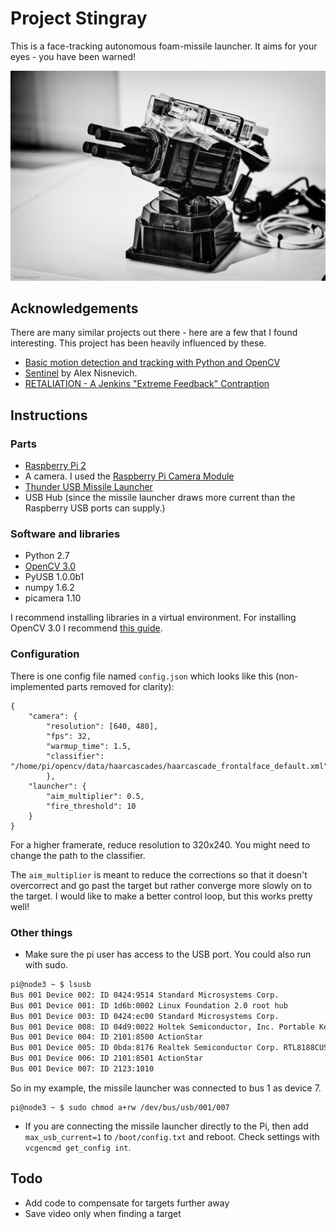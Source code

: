 # Project Stingray

This is a face-tracking autonomous foam-missile launcher. It aims for your eyes - you have been warned! 

![Project Stingray - v0.1](stingray-1.jpg)

## Acknowledgements

There are many similar projects out there - here are a few that I found interesting. This project has been heavily influenced by these.

* [Basic motion detection and tracking with Python and OpenCV](http://www.pyimagesearch.com/2015/05/25/basic-motion-detection-and-tracking-with-python-and-opencv/)
* [Sentinel](https://github.com/AlexNisnevich/sentinel) by Alex Nisnevich.
* [RETALIATION - A Jenkins "Extreme Feedback" Contraption](https://github.com/codedance/Retaliation)

## Instructions 
### Parts

* [Raspberry Pi 2](https://www.raspberrypi.org/products/raspberry-pi-2-model-b/)
* A camera. I used the [Raspberry Pi Camera Module](https://www.raspberrypi.org/products/camera-module/)
* [Thunder USB Missile Launcher](http://dreamcheeky.com/thunder-missile-launcher)
* USB Hub (since the missile launcher draws more current than the Raspberry USB ports can supply.)

### Software and libraries

* Python 2.7
* [OpenCV 3.0](http://opencv.org/opencv-3-0.html)
* PyUSB 1.0.0b1
* numpy 1.6.2
* picamera 1.10

I recommend installing libraries in a virtual environment. For installing OpenCV 3.0 I recommend [this guide](http://www.pyimagesearch.com/2015/07/27/installing-opencv-3-0-for-both-python-2-7-and-python-3-on-your-raspberry-pi-2/).

### Configuration

There is one config file named `config.json` which looks like this (non-implemented parts removed for clarity):

```
{
	"camera": {
		"resolution": [640, 480],
		"fps": 32,
		"warmup_time": 1.5,
		"classifier": "/home/pi/opencv/data/haarcascades/haarcascade_frontalface_default.xml"
		},
	"launcher": {
		"aim_multiplier": 0.5,
		"fire_threshold": 10
	}
}
```

For a higher framerate, reduce resolution to 320x240. You might need to change the path to the classifier.

The `aim_multiplier` is meant to reduce the corrections so that it doesn't overcorrect and go past the target but rather converge more slowly on to the target. I would like to make a better control loop, but this works pretty well!

### Other things

* Make sure the pi user has access to the USB port. You could also run with sudo. 

```bash
pi@node3 ~ $ lsusb
Bus 001 Device 002: ID 0424:9514 Standard Microsystems Corp. 
Bus 001 Device 001: ID 1d6b:0002 Linux Foundation 2.0 root hub
Bus 001 Device 003: ID 0424:ec00 Standard Microsystems Corp. 
Bus 001 Device 008: ID 04d9:0022 Holtek Semiconductor, Inc. Portable Keyboard
Bus 001 Device 004: ID 2101:8500 ActionStar 
Bus 001 Device 005: ID 0bda:8176 Realtek Semiconductor Corp. RTL8188CUS 802.11n WLAN Adapter
Bus 001 Device 006: ID 2101:8501 ActionStar 
Bus 001 Device 007: ID 2123:1010  
```

So in my example, the missile launcher was connected to bus 1 as device 7.

```
pi@node3 ~ $ sudo chmod a+rw /dev/bus/usb/001/007
```

* If you are connecting the missile launcher directly to the Pi, then add `max_usb_current=1` to `/boot/config.txt` and reboot.  Check settings with `vcgencmd get_config int`.

## Todo

* Add code to compensate for targets further away
* Save video only when finding a target